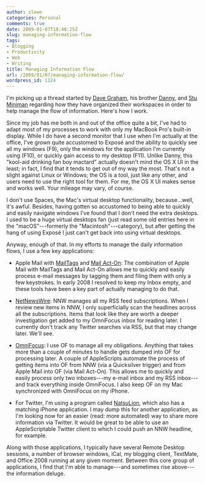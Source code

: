 ```yaml
---
author: slowe
categories: Personal
comments: true
date: 2009-01-07T18:48:25Z
slug: managing-information-flow
tags:
- Blogging
- Productivity
- Web
- Writing
title: Managing Information Flow
url: /2009/01/07/managing-information-flow/
wordpress_id: 1124
---
```


I'm picking up a thread started by [Dave Graham](http://flickerdown.com/?p=397), his brother [Danny](http://www.superawesomesauce.com/2009/01/06/streamlined-productivity-multiple-machines-multiple-displays/), and [Stu Miniman](http://nohype.tumblr.com/post/68222344/my-setup) regarding how they have organized their workspaces in order to help manage the flow of information. Here's how I work.

Since my job has me both in and out of the office quite a bit, I've had to adapt most of my processes to work with only my MacBook Pro's built-in display. While I do have a second monitor that I use when I'm actually at the office, I've grown quite accustomed to Exposé and the ability to quickly see all my windows (F9), only the windows for the application I'm currently using (F10), or quickly gain access to my desktop (F11). Unlike Danny, this "kool-aid drinking fan boy mactard" actually doesn't mind the OS X UI in the least; in fact, I find that it tends to get out of my way the most. That's not a slight against Linux or Windows; the OS is a tool, just like any other, and users need to use the right tool for them. For me, the OS X UI makes sense and works well. Your mileage may vary, of course.

I don't use Spaces, the Mac's virtual desktop functionality, because...well, it's awful. Besides, having gotten so accustomed to being able to quickly and easily navigate windows I've found that I don't need the extra desktops. I used to be a huge virtual desktops fan (just read some old entries here in the "macOS"---formerly the "Macintosh"---category), but after getting the hang of using Exposé I just can't get back into using virtual desktops.

Anyway, enough of that. In my efforts to manage the daily information flows, I use a few key applications:

* Apple Mail with [MailTags](http://www.indev.ca/MailTags.html) and [Mail Act-On](http://www.indev.ca/MailActOn.html): The combination of Apple Mail with MailTags and Mail Act-On allows me to quickly and easily process e-mail messages by tagging them and filing them with only a few keystrokes. In early 2008 I resolved to keep my Inbox empty, and these tools have been a key part of actually managing to do that.

* [NetNewsWire](http://www.newsgator.com/individuals/netnewswire/): NNW manages all my RSS feed subscriptions. When I review new items in NNW, I only superficially scan the headlines across all the subscriptions. Items that look like they are worth a deeper investigation get added to my OmniFocus inbox for reading later. I currently don't track any Twitter searches via RSS, but that may change later. We'll see.

* [OmniFocus](http://www.omnigroup.com/applications/omnifocus/): I use OF to manage all my obligations. Anything that takes more than a couple of minutes to handle gets dumped into OF for processing later. A couple of AppleScripts automate the process of getting items into OF from NNW (via a Quicksilver trigger) and from Apple Mail into OF (via Mail Act-On). This allows me to quickly and easily process only two inboxes---my e-mail inbox and my RSS inbox---and track everything inside OmniFocus. I also keep OF on my Mac synchronized with OmniFocus on my iPhone.

* For Twitter, I'm using a program called [NatsuLion](http://www.natsulion.org/), which also has a matching iPhone application. I may dump this for another application, as I'm looking now for an easier (read: more automated) way to share more information via Twitter. It would be great to be able to use an AppleScriptable Twitter client to which I could push an NNW headline, for example.

Along with those applications, I typically have several Remote Desktop sessions, a number of browser windows, iCal, my blogging client, TextMate, and Office 2008 running at any given moment. Between this core group of applications, I find that I'm able to manage---and sometimes rise above---the information deluge.
